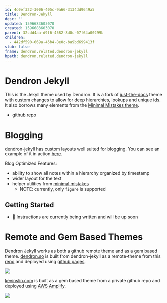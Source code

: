 ```yaml
---
id: 4c0ef322-3006-405c-9a66-3134dd9649a5
title: Dendron-Jekyll
desc: ''
updated: 1596683603070
created: 1596683603070
parent: 32cdd4aa-d9f6-4582-8d0c-07f64a00299b
children:
  - 442df590-669a-45b4-8e0c-ba9bd699413f
stub: false
fname: dendron.related.dendron-jekyll
hpath: dendron.related.dendron-jekyll
---
```

# Dendron Jekyll

This is the Jekyll theme used by Dendron. It is a fork of [just-the-docs](https://pmarsceill.github.io/just-the-docs/) theme with custom changes to allow for deep hierarchies, lookups and unique ids. It also borrows many elements from the [Minimal Mistakes theme](https://mmistakes.github.io/minimal-mistakes/).

- [github repo](https://github.com/dendronhq/dendron-jekyll)

# Blogging

dendron-jekyll has custom layouts well suited for blogging. You can see an example of it in action [here](https://www.kevinslin.com/notes/b9bc4aa1-4369-446d-91a9-13d4f2a4b8e5.html). 

Blog Optimized Features:

- ability to show all notes within a hierarchy organized by timestamp
- wider layout for the text
- helper utilities from [minimal mistakes](https://mmistakes.github.io/minimal-mistakes/docs/helpers/)
  - NOTE: currently, only `figure` is supported

## Getting Started

- 🚧 Instructions are currently being written and will be up soon 

# Remote and Gem Based Themes

Dendron Jekyll works as both a github remote theme and as a gem based theme. [dendron.so](https://dendron.so) is built from dendron-jekyll as a remote-theme from this [repo](https://github.com/dendronhq/dendron-template) and deployed using [github pages](https://pages.github.com/).

![](https://foundation-prod-assetspublic53c57cce-8cpvgjldwysl.s3-us-west-2.amazonaws.com/assets/images/jekyll-dendron-so.gif)

[kevinslin.com](https://www.kevinslin.com/) is built as a gem based theme from a private github repo and deployed using [AWS Amplify](https://aws.amazon.com/amplify/). 

![](https://foundation-prod-assetspublic53c57cce-8cpvgjldwysl.s3-us-west-2.amazonaws.com/assets/images/jekyll-kevinslin.gif)

